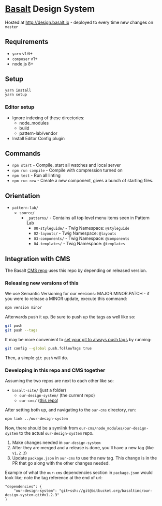 # [Basalt](http://basalt.io) Design System

Hosted at <http://design.basalt.io> - deployed to every time new changes on `master`

## Requirements

- `yarn` v1.6+
- `composer` v1+
- node.js 8+

## Setup

```bash
yarn install
yarn setup
```

### Editor setup

- Ignore indexing of these directories:
    - node_modules
    - build
    - pattern-lab/vendor
- Install Editor Config plugin

## Commands

- `npm start` - Compile, start all watches and local server
- `npm run compile` - Compile with compression turned on
- `npm test` - Run all linting
- `npm run new` - Create a new component, gives a bunch of starting files.

## Orientation

- `pattern-lab/`
    - `source/`
        - `_patterns/` - Contains all top level menu items seen in Pattern Lab
            - `00-styleguide/` - Twig Namespace: `@styleguide`
            - `02-layouts/` - Twig Namespace: `@layouts`
            - `03-components/` - Twig Namespace: `@components`
            - `04-templates/` - Twig Namespace: `@templates`
        
## Integration with CMS

The Basalt [CMS repo](https://bitbucket.org/basaltinc/our-cms) uses this repo by depending on released version.

### Releasing new versions of this

We use Semantic Versioning for our versions: MAJOR.MINOR.PATCH - if you were to release a MINOR update, execute this command:

```bash
npm version minor
```

Afterwards push it up. Be sure to push up the tags as well like so:

```bash
git push
git push --tags
```

It may be more convenient to [set your git to always push tags](https://stackoverflow.com/questions/3745135/push-git-commits-tags-simultaneously) by running:

```bash
git config --global push.followTags true
```

Then, a simple `git push` will do.

### Developing in this repo and CMS together

Assuming the two repos are next to each other like so:

- `basalt-site/` (just a folder)
    - `our-design-system/` (the current repo)
    - `our-cms/` ([this repo](https://bitbucket.org/basaltinc/our-cms))
    
After setting both up, and navigating to the `our-cms` directory, run:

```bash
npm link ../our-design-system
```

Now, there should be a symlink from `our-cms/node_modules/our-design-system` to the actual `our-design-system` repo.

1. Make changes needed in `our-design-system`
1. After they are merged and a release is done, you'll have a new tag (like `v1.2.3`)
1. Update `package.json` in `our-cms` to use the new tag. This change is in the PR that go along with the other changes needed.

Example of what the `our-cms` dependencies section in `package.json` would look like; note the tag reference at the end of url:

```
"dependencies": {
    "our-design-system": "git+ssh://git@bitbucket.org/basaltinc/our-design-system.git#v1.2.3"
}
```
